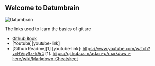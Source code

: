 ## Welcome to Datumbrain
![Datumbrain](https://datumbrain.com/static/media/logo.1bae97c5.png "datumbrain logo")

  The links used to learn the basics of git are
  - [Github Book](https://guides.github.com/introduction/git-handbook/)
  - [Youtube][youtube-link]
  - [Github Readme][1]
  [youtube-link]: https://www.youtube.com/watch?v=HVsySz-h9r4
  [1]: https://github.com/adam-p/markdown-here/wiki/Markdown-Cheatsheet

